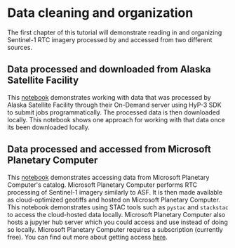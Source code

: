 # Data cleaning and organization

The first chapter of this tutorial will demonstrate reading in and organizing Sentinel-1 RTC imagery processed by and accessed from two different sources.

## Data processed and downloaded from Alaska Satellite Facility

This [notebook](asf_local_vrt.ipynb) demonstrates working with data that was processed by Alaska Satellite Facility through their On-Demand server using HyP-3 SDK to submit jobs programmatically. The processed data is then downloaded locally. This notebook shows one approach for working with that data once its been downloaded locally.

## Data processed and accessed from Microsoft Planetary Computer

This [notebook](PC_RTC.ipynb) demonstrates accessing data from Microsoft Planetary Computer's catalog. Microsoft Planetary Computer performs RTC processing of Sentinel-1 imagery similarly to ASF. It is then made available as cloud-optimized geotiffs and hosted on Microsoft Planetary Computer. This notebook demonstrates using STAC tools such as `pystac` and `stackstac` to access the cloud-hosted data locally. Microsoft Planetary Computer also hosts a jupyter hub server which you could access and use instead of doing so locally. Microsoft Planetary Computer requires a subscription (currently free). You can find out more about getting access [here](https://planetarycomputer.developer.azure-api.net/).
